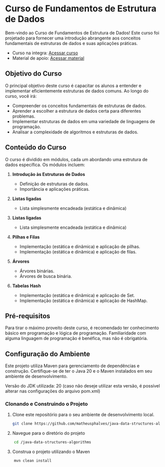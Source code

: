 # Curso de Fundamentos de Estrutura de Dados

Bem-vindo ao Curso de Fundamentos de Estrutura de Dados! Este curso foi projetado para fornecer uma introdução abrangente aos conceitos fundamentais de estruturas de dados e suas aplicações práticas.

- Curso na integra: [Acessar curso](https://www.udemy.com/course/fundamentos-de-estruturas-de-dados-em-java/?referralCode=54EF96B62134896D5C20)
- Material de apoio: [Acessar material](https://drive.google.com/drive/folders/1TFtRn02bPpLaf0Lv8xzpOm9nLIU86i0u)

## Objetivo do Curso

O principal objetivo deste curso é capacitar os alunos a entender e implementar eficientemente estruturas de dados comuns. Ao longo do curso, você irá:

- Compreender os conceitos fundamentais de estruturas de dados.
- Aprender a escolher a estrutura de dados certa para diferentes problemas.
- Implementar estruturas de dados em uma variedade de linguagens de programação.
- Analisar a complexidade de algoritmos e estruturas de dados.

## Conteúdo do Curso

O curso é dividido em módulos, cada um abordando uma estrutura de dados específica. Os módulos incluem:

1. **Introdução às Estruturas de Dados**
    - Definição de estruturas de dados.
    - Importância e aplicações práticas.

2. **Listas ligadas**
    - Lista simplesmente encadeada (estática e dinâmica)

3. **Listas ligadas**
    - Lista simplesmente encadeada (estática e dinâmica)

4. **Pilhas e Filas**
    - Implementação (estática e dinâmica) e aplicação de pilhas.
    - Implementação (estática e dinâmica) e aplicação de filas.

5. **Árvores**
    - Árvores binárias.
    - Árvores de busca binária.

6. **Tabelas Hash**
    - Implementação (estática e dinâmica) e aplicação de Set.
    - Implementação (estática e dinâmica) e aplicação de HashMap.

## Pré-requisitos

Para tirar o máximo proveito deste curso, é recomendado ter conhecimento básico em programação e lógica de programação. Familiaridade com alguma linguagem de programação é benéfica, mas não é obrigatória.

## Configuração do Ambiente

Este projeto utiliza Maven para gerenciamento de dependências e construção. Certifique-se de ter o Java 20 e o Maven instalados em seu ambiente de desenvolvimento.

Versão do JDK utilizada: 20 (caso não deseje utilizar esta versão, é possível alterar nas configurações do arquivo pom.xml)

### Clonando e Construindo o Projeto

1. Clone este repositório para o seu ambiente de desenvolvimento local.
   ```bash
   git clone https://github.com/matheusphalves/java-data-structures-algorithms.git
   
2. Navegue para o diretório do projeto

```bash
    cd /java-data-structures-algorithms
   ```
3. Construa o projeto utilizando o Maven
```bash
    mvn clean install
   ```


